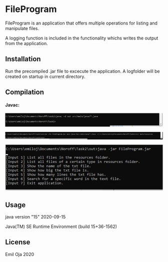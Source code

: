 # FileProgram

FileProgram is an application that offers multiple operations for listing and manipulate files.

A logging function is included in the functionality whichs writes the output from the application.

## Installation

Run the precompiled .jar file to excecute the application. A logfolder will be created on startup in current directory.

## Compilation

#### Javac:

![javac](screenshots/javac.jpg)

![Alt text](screenshots/jar_cfe.jpg?raw=true "jar cfe")

![Alt text](screenshots/java_-jar.jpg?raw=true "java -jar")



## Usage

java version "15" 2020-09-15

Java(TM) SE Runtime Environment (build 15+36-1562)



## License
Emil Oja 2020
